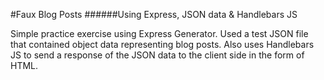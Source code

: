 #Faux Blog Posts 
######Using Express, JSON data & Handlebars JS 

Simple practice exercise using Express Generator. Used a test JSON file that contained object data representing blog posts. Also uses Handlebars JS to send a response of the JSON data to the client side in the form of HTML.